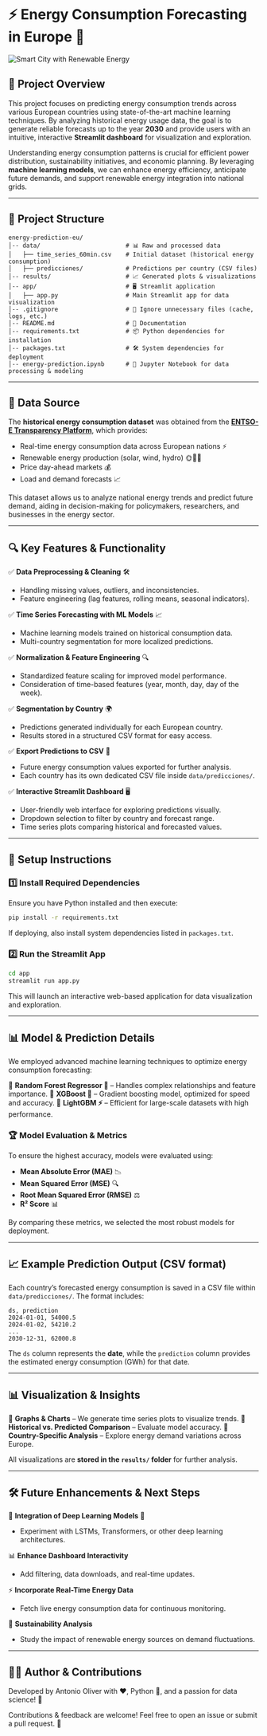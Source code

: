 # ⚡ Energy Consumption Forecasting in Europe 🚀

![Smart City with Renewable Energy](./mnt/data/A_futuristic_digital_illustration_of_a_smart_city_.png)

## 📌 Project Overview

This project focuses on predicting energy consumption trends across various European countries using state-of-the-art machine learning techniques. By analyzing historical energy usage data, the goal is to generate reliable forecasts up to the year **2030** and provide users with an intuitive, interactive **Streamlit dashboard** for visualization and exploration.

Understanding energy consumption patterns is crucial for efficient power distribution, sustainability initiatives, and economic planning. By leveraging **machine learning models**, we can enhance energy efficiency, anticipate future demands, and support renewable energy integration into national grids.

---

## 📁 Project Structure

```
energy-prediction-eu/
│-- data/                        # 📊 Raw and processed data
│   ├── time_series_60min.csv    # Initial dataset (historical energy consumption)
│   ├── predicciones/            # Predictions per country (CSV files)
│-- results/                     # 📈 Generated plots & visualizations
│-- app/                         # 🖥️ Streamlit application
│   ├── app.py                   # Main Streamlit app for data visualization
│-- .gitignore                   # 🚫 Ignore unnecessary files (cache, logs, etc.)
│-- README.md                    # 📜 Documentation
│-- requirements.txt             # 📦 Python dependencies for installation
│-- packages.txt                 # 🛠 System dependencies for deployment
│-- energy-prediction.ipynb      # 🔬 Jupyter Notebook for data processing & modeling
```

---

## 📡 Data Source

The **historical energy consumption dataset** was obtained from the **[ENTSO-E Transparency Platform](https://transparency.entsoe.eu/)**, which provides:
- Real-time energy consumption data across European nations ⚡
- Renewable energy production (solar, wind, hydro) 🌞💨💧
- Price day-ahead markets 💰
- Load and demand forecasts 📈

This dataset allows us to analyze national energy trends and predict future demand, aiding in decision-making for policymakers, researchers, and businesses in the energy sector.

---

## 🔍 Key Features & Functionality

✅ **Data Preprocessing & Cleaning** 🛠️  
- Handling missing values, outliers, and inconsistencies.
- Feature engineering (lag features, rolling means, seasonal indicators).

✅ **Time Series Forecasting with ML Models** 📈  
- Machine learning models trained on historical consumption data.
- Multi-country segmentation for more localized predictions.

✅ **Normalization & Feature Engineering** 🔍  
- Standardized feature scaling for improved model performance.
- Consideration of time-based features (year, month, day, day of the week).

✅ **Segmentation by Country** 🌍  
- Predictions generated individually for each European country.
- Results stored in a structured CSV format for easy access.

✅ **Export Predictions to CSV** 📂  
- Future energy consumption values exported for further analysis.
- Each country has its own dedicated CSV file inside `data/predicciones/`.

✅ **Interactive Streamlit Dashboard** 🖥️  
- User-friendly web interface for exploring predictions visually.
- Dropdown selection to filter by country and forecast range.
- Time series plots comparing historical and forecasted values.

---

## 📌 Setup Instructions

### 1️⃣ Install Required Dependencies

Ensure you have Python installed and then execute:
```bash
pip install -r requirements.txt
```
If deploying, also install system dependencies listed in `packages.txt`.

### 2️⃣ Run the Streamlit App
```bash
cd app
streamlit run app.py
```
This will launch an interactive web-based application for data visualization and exploration.

---

## 📊 Model & Prediction Details

We employed advanced machine learning techniques to optimize energy consumption forecasting:

🔹 **Random Forest Regressor 🌲** – Handles complex relationships and feature importance.
🔹 **XGBoost 🚀** – Gradient boosting model, optimized for speed and accuracy.
🔹 **LightGBM ⚡** – Efficient for large-scale datasets with high performance.

### 🏆 Model Evaluation & Metrics
To ensure the highest accuracy, models were evaluated using:
- **Mean Absolute Error (MAE)** 📉
- **Mean Squared Error (MSE)** 🔍
- **Root Mean Squared Error (RMSE)** ⚖️
- **R² Score** 📊

By comparing these metrics, we selected the most robust models for deployment.

---

## 📈 Example Prediction Output (CSV format)

Each country’s forecasted energy consumption is saved in a CSV file within `data/predicciones/`. The format includes:

```
ds, prediction
2024-01-01, 54000.5
2024-01-02, 54210.2
...
2030-12-31, 62000.8
```

The `ds` column represents the **date**, while the `prediction` column provides the estimated energy consumption (GWh) for that date.

---

## 📊 Visualization & Insights

🔹 **Graphs & Charts** – We generate time series plots to visualize trends.
🔹 **Historical vs. Predicted Comparison** – Evaluate model accuracy.
🔹 **Country-Specific Analysis** – Explore energy demand variations across Europe.

All visualizations are **stored in the `results/` folder** for further analysis.

---

## 🛠 Future Enhancements & Next Steps

🚀 **Integration of Deep Learning Models** 🤖
- Experiment with LSTMs, Transformers, or other deep learning architectures.

📊 **Enhance Dashboard Interactivity**
- Add filtering, data downloads, and real-time updates.

⚡ **Incorporate Real-Time Energy Data**
- Fetch live energy consumption data for continuous monitoring.

🌱 **Sustainability Analysis**
- Study the impact of renewable energy sources on demand fluctuations.

---

## 👨‍💻 Author & Contributions

Developed by Antonio Oliver with ❤️, Python 🐍, and a passion for data science! 🎯

Contributions & feedback are welcome! Feel free to open an issue or submit a pull request. 💬

